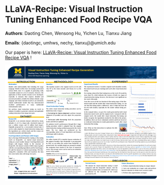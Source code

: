 # LLaVA-Recipe: Visual Instruction Tuning Enhanced Food Recipe VQA

**Authors**: Daoting Chen, Wensong Hu, Yichen Lu, Tianxu Jiang 

**Emails**: {daotingc, umhws, nechy, tianxuj}@umich.edu  

Our paper is here: [LLaVA-Recipe: Visual Instruction Tuning Enhanced Food Recipe VQA](https://github.com/ethan-charles/LLaVA-finetune-recipe/blob/main/LLaVA-Recipe%20Visual%20Instruction%20Tuning.pdf) !

![](https://github.com/ethan-charles/LLaVA-finetune-recipe/blob/main/Poster.png)
